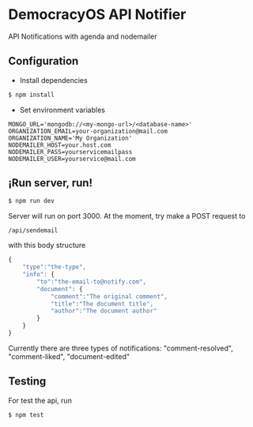 # DemocracyOS API Notifier

API Notifications with agenda and nodemailer

## Configuration
- Install dependencies

```sh
$ npm install
```

- Set environment variables

```
MONGO_URL='mongodb://<my-mongo-url>/<database-name>'
ORGANIZATION_EMAIL=your-organization@mail.com
ORGANIZATION_NAME='My Organization'
NODEMAILER_HOST=your.host.com
NODEMAILER_PASS=yourservicemailpass
NODEMAILER_USER=yourservice@mail.com
```

## ¡Run server, run!

```sh
$ npm run dev
```

Server will run on port 3000.
At the moment, try make a POST request to 

```
/api/sendemail
```

with this body structure

```javascript
{
	"type":"the-type",
	"info": {
		"to":"the-email-to@notify.com",
		"document": {
			"comment":"The original comment",
			"title":"The document title",
			"author":"The document author"
		}
	}
}
```

Currently there are three types of notifications: "comment-resolved", "comment-liked", "document-edited"

## Testing

For test the api, run

```sh
$ npm test
```